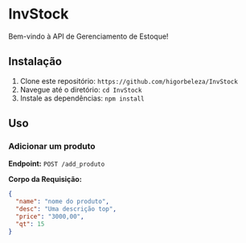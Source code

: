 # InvStock

Bem-vindo à API de Gerenciamento de Estoque!

## Instalação

1. Clone este repositório: `https://github.com/higorbeleza/InvStock`
2. Navegue até o diretório: `cd InvStock`
3. Instale as dependências: `npm install`

## Uso

### Adicionar um produto

**Endpoint:** `POST /add_produto`

**Corpo da Requisição:**
```json
{
  "name": "nome do produto",
  "desc": "Uma descrição top",
  "price": "3000,00",
  "qt": 15
}
